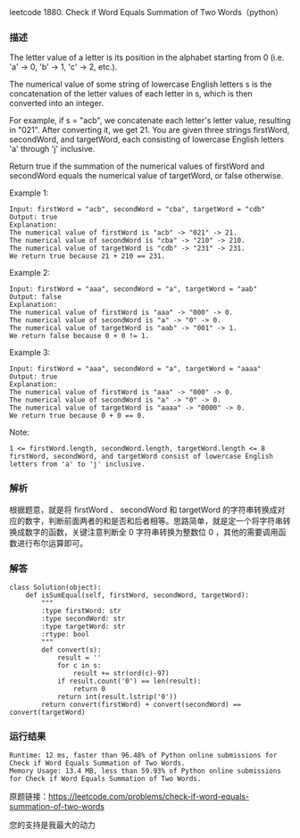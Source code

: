 leetcode  1880. Check if Word Equals Summation of Two Words（python）

### 描述


The letter value of a letter is its position in the alphabet starting from 0 (i.e. 'a' -> 0, 'b' -> 1, 'c' -> 2, etc.).

The numerical value of some string of lowercase English letters s is the concatenation of the letter values of each letter in s, which is then converted into an integer.

For example, if s = "acb", we concatenate each letter's letter value, resulting in "021". After converting it, we get 21.
You are given three strings firstWord, secondWord, and targetWord, each consisting of lowercase English letters 'a' through 'j' inclusive.

Return true if the summation of the numerical values of firstWord and secondWord equals the numerical value of targetWord, or false otherwise.


Example 1:

	Input: firstWord = "acb", secondWord = "cba", targetWord = "cdb"
	Output: true
	Explanation:
	The numerical value of firstWord is "acb" -> "021" -> 21.
	The numerical value of secondWord is "cba" -> "210" -> 210.
	The numerical value of targetWord is "cdb" -> "231" -> 231.
	We return true because 21 + 210 == 231.

	
Example 2:


	Input: firstWord = "aaa", secondWord = "a", targetWord = "aab"
	Output: false
	Explanation: 
	The numerical value of firstWord is "aaa" -> "000" -> 0.
	The numerical value of secondWord is "a" -> "0" -> 0.
	The numerical value of targetWord is "aab" -> "001" -> 1.
	We return false because 0 + 0 != 1.

Example 3:


	Input: firstWord = "aaa", secondWord = "a", targetWord = "aaaa"
	Output: true
	Explanation: 
	The numerical value of firstWord is "aaa" -> "000" -> 0.
	The numerical value of secondWord is "a" -> "0" -> 0.
	The numerical value of targetWord is "aaaa" -> "0000" -> 0.
	We return true because 0 + 0 == 0.
	



Note:

	1 <= firstWord.length, secondWord.length, targetWord.length <= 8
	firstWord, secondWord, and targetWord consist of lowercase English letters from 'a' to 'j' inclusive.



### 解析

根据题意，就是将 firstWord 、 secondWord 和 targetWord 的字符串转换成对应的数字，判断前面两者的和是否和后者相等。思路简单，就是定一个将字符串转换成数字的函数，关键注意判断全 0 字符串转换为整数位 0 ，其他的需要调用函数进行布尔运算即可。



### 解答
				
	class Solution(object):
	    def isSumEqual(self, firstWord, secondWord, targetWord):
	        """
	        :type firstWord: str
	        :type secondWord: str
	        :type targetWord: str
	        :rtype: bool
	        """
	        def convert(s):
	            result = ''
	            for c in s:
	                result += str(ord(c)-97)
	            if result.count('0') == len(result):
	                return 0
	            return int(result.lstrip('0'))
	        return convert(firstWord) + convert(secondWord) == convert(targetWord)

            	      
			
### 运行结果

	Runtime: 12 ms, faster than 96.48% of Python online submissions for Check if Word Equals Summation of Two Words.
	Memory Usage: 13.4 MB, less than 59.93% of Python online submissions for Check if Word Equals Summation of Two Words.


原题链接：https://leetcode.com/problems/check-if-word-equals-summation-of-two-words



您的支持是我最大的动力
